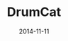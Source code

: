 ---
title: DrumCat
url: 'https://houkanshan.github.io/drumcat/'
spoiler: Solo - Metronome, HTML
cover: './cover.jpg'
date: 2014-11-11
---